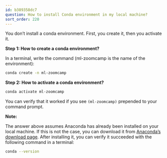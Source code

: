 ```yaml
---
id: b389358dc7
question: How to install Conda environment in my local machine?
sort_order: 220
---
```


You don’t install a conda environment. First, you create it, then you activate it.

**Step 1: How to create a conda environment?**

In a terminal, write the command (ml-zoomcamp is the name of the environment):

```bash
conda create -n ml-zoomcamp
```

**Step 2: How to activate a conda environment?**

```bash
conda activate ml-zoomcamp
```

You can verify that it worked if you see `(ml-zoomcamp)` prepended to your command prompt.

**Note:**

The answer above assumes Anaconda has already been installed on your local machine. If this is not the case, you can download it from [Anaconda’s download page](https://www.anaconda.com/download). After installing it, you can verify it succeeded with the following command in a terminal:

```bash
conda --version
```
